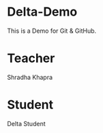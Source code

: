# Delta-Demo
This is a Demo for Git &amp; GitHub.

# Teacher
Shradha Khapra

# Student
Delta Student
